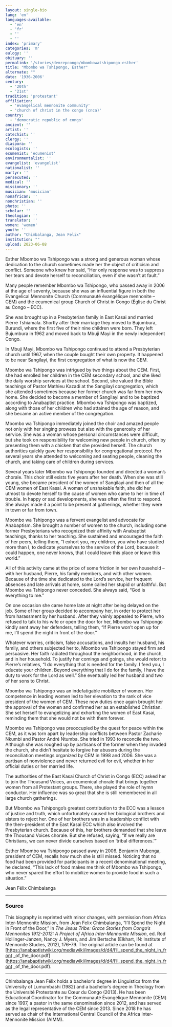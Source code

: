 ```yaml
---
layout: single-bio
lang: 'en'
languages-available:
  - 'en'
  - 'fr'
  - ''
  - ''
index: 'primary'
categories: 'm'
eulogy: ''
obituary: ''
permalink: '/stories/demrepcongo/mbombowatshipongo-esther'
title: "Mbombo wa Tshipongo, Esther"
alternate: ""
date: '1936-2006'
century:
  - '20th'
  - '21st'
tradition: 'protestant'
affiliation:
  - 'evangelical mennonite community'
  - 'church of christ in the congo (cnca)'
country:
  - 'democratic republic of congo'
ancient: ''
artist: ''
catechist: ''
clergy: ''
diaspora: ''
ecologists: ''
ecumenist: 'ecumenist'
environmentalist: ''
evangelist: 'evangelist'
nationalist: ''
martyr: ''
persecuted: ''
medical: ''
missionary: ''
musician: 'musician'
nonafrican: ''
nonchristian: ''
photo: ''
scholar: ''
theologian: ''
translator: ''
women: 'women'
youth: ''
author: "Chimbalanga, Jean Felix"
institution: ""
upload: 2023-06-08
---
```

Esther Mbombo wa Tshipongo was a strong and generous woman whose dedication to the church sometimes made her the object of criticism and conflict. Someone who knew her said, “Her only response was to suppress her tears and devote herself to reconciliation, even if she wasn’t at fault.”

Many people remember Mbombo wa Tshipongo, who passed away in 2006 at the age of seventy, because she was an influential figure in both the Evangelical Mennonite Church (Communauté évangélique mennonite – CEM) and the ecumenical group Church of Christ in Congo (Église du Christ au Congo – ECC).

She was brought up in a Presbyterian family in East Kasai and married Pierre Tshiamala. Shortly after their marriage they moved to Bujumbura, Burundi, where the first five of their nine children were born. They left Bujumbura in 1962 and moved back to Mbuji Mayi in the newly independent Congo.

In Mbuji Mayi, Mbombo wa Tshipongo continued to attend a Presbyterian church until 1967, when the couple bought their own property. It happened to be near Sangilayi, the first congregation of what is now the CEM.

Mbombo wa Tshipongo was intrigued by two things about the CEM. First, she had enrolled her children in the CEM secondary school, and she liked the daily worship services at the school. Second, she valued the Bible teachings of Pastor Mathieu Kazadi at the Sangilayi congregation, which she attended sometimes because her former church was far from her new home. She decided to become a member of Sangilayi and to be baptized according to Anabaptist practice. Mbombo wa Tshipongo was baptized, along with those of her children who had attained the age of reason, and she became an active member of the congregation.

Mbombo wa Tshipongo immediately joined the choir and amazed people not only with her singing prowess but also with the generosity of her service. She was a woman whose personal circumstances were difficult, but she took on responsibility for welcoming new people in church, often by presenting them with a chicken that she provided herself. The church authorities quickly gave her responsibility for congregational protocol. For several years she attended to welcoming and seating people, cleaning the church, and taking care of children during services.

Several years later Mbombo wa Tshipongo founded and directed a woman’s chorale. This choir still exists five years after her death. When she was still young, she became president of the women of Sangilayi and then of all the CEM women of East Kasai. A woman of unshakable faith, she did her utmost to devote herself to the cause of women who came to her in time of trouble. In happy or sad developments, she was often the first to respond. She always made it a point to be present at gatherings, whether they were in town or far from town.

Mbombo wa Tshipongo was a fervent evangelist and advocate for Anabaptism. She brought a number of women to the church, including some former Presbyterians who recognized their affinity with Anabaptist teachings, thanks to her teaching. She sustained and encouraged the faith of her peers, telling them, “I exhort you, my children, you who have studied more than I, to dedicate yourselves to the service of the Lord, because it could happen, one never knows, that I could leave this place or leave this world.”

All of this activity came at the price of some friction in her own household – with her husband, Pierre, his family members, and with other women. Because of the time she dedicated to the Lord’s service, her frequent absences and late arrivals at home, some called her stupid or unfaithful. But Mbombo wa Tshipongo never conceded. She always said, “God is everything to me.”

On one occasion she came home late at night after being delayed on the job. Some of her group decided to accompany her, in order to protect her from harassment by her husband. After they vainly appealed to Pierre, who refused to talk to his wife or open the door for her, Mbombo wa Tshipongo kindly sent away her defenders, telling them, “If Pierre won’t open up for me, I’ll spend the night in front of the door.”

Whatever worries, criticism, false accusations, and insults her husband, his family, and others subjected her to, Mbombo wa Tshipongo stayed firm and persuasive. Her faith radiated throughout the neighborhood, in the church, and in her household. To justify her comings and goings, she would retort to Pierre’s relatives, “I do everything that is needed for the family. I feed you, I educate your children. Beyond everything that I do for the family, I have the duty to work for the Lord as well.” She eventually led her husband and two of her sons to Christ.

Mbombo wa Tshipongo was an indefatigable mobilizer of women. Her competence in leading women led to her elevation to the rank of vice president of the women of CEM. These new duties once again brought her the approval of the women and confirmed her as an established Christian. She set herself to evangelizing and exhorting the women of East Kasai, reminding them that she would not be with them forever.

Mbombo wa Tshipongo was preoccupied by the quest for peace within the CEM, as it was torn apart by leadership conflicts between Pastor Zacharie Nkumbi and Pastor André Ntumba. She tried in 1993 to reconcile the two. Although she was roughed up by partisans of the former when they invaded the church, she didn’t hesitate to forgive her abusers during the reconciliation meetings organized by CEM in 1998 and 2006. She was a partisan of nonviolence and never returned evil for evil, whether in her official duties or her married life.

The authorities of the East Kasai Church of Christ in Congo (ECC) asked her to join the Thousand Voices, an ecumenical chorale that brings together women from all Protestant groups. There, she played the role of hymn conductor. Her influence was so great that she is still remembered in all large church gatherings.

But Mbombo wa Tshipongo’s greatest contribution to the ECC was a lesson of justice and truth, which unfortunately caused her biological brothers and sisters to reject her. One of her brothers was in a leadership conflict with the then-president of the East Kasai ECC which also involved the Presbyterian church. Because of this, her brothers demanded that she leave the Thousand Voices chorale. But she refused, saying, “If we really are Christians, we can never divide ourselves based on ‘tribal differences.’”

Esther Mbombo wa Tshipongo passed away in 2006. Benjamin Mubenga, president of CEM, recalls how much she is still missed. Noticing that no food had been provided for participants in a recent denominational meeting, he declared, “This lack of food makes me think of Mbombo wa Tshipongo, who never spared the effort to mobilize women to provide food in such a situation.”

Jean Félix Chimbalanga

---
### Source
This biography is reprinted with minor changes, with permission from Africa Inter-Mennonite Mission, from Jean Felix Chimbalanga, “I’ll Spend the Night in Front of the Door,” in *The Jesus Tribe: Grace Stories from Congo’s Mennonites 1912-2012: A Project of Africa Inter-Mennonite Mission*, ed. Rod Hollinger-Janzen, Nancy J. Myers, and Jim Bertsche (Elkhart, IN: Institute of Mennonite Studies, 2012), 176–79. The original article can be found at [https://anabaptistwiki.org/mediawiki/images/d/d4/I’ll_spend_the_night_in_front _of_the_door.pdf](https://anabaptistwiki.org/mediawiki/images/d/d4/I’ll_spend_the_night_in_front _of_the_door.pdf).

---

Chimbalanga Jean Félix holds a bachelor’s degree in Linguistics from the University of Lumumbashi (1982) and a bachelor’s degree in Theology from the Université Protestante au Cœur du Congo (2013). He has been Educational Coordinator for the Communauté Évangélique Mennonite (CEM) since 1997, a pastor in the same denomination since 2012, and has served as the legal representative of the CEM since 2013. Since 2018 he has served as chair of the International Central Council of the Africa Inter-Mennonite Mission (AIMM).
